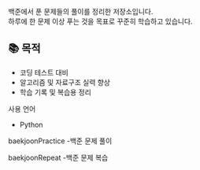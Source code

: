 백준에서 푼 문제들의 풀이를 정리한 저장소입니다.  
하루에 한 문제 이상 푸는 것을 목표로 꾸준히 학습하고 있습니다.

## 📚 목적
- 코딩 테스트 대비
- 알고리즘 및 자료구조 실력 향상
- 학습 기록 및 복습용 정리

사용 언어
- Python

baekjoonPractice
-백준 문제 풀이

baekjoonRepeat
-백준 문제 복습
